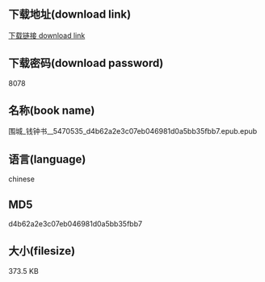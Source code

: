 ## 下载地址(download link)
[下载链接 download link](https://voluble-croquembouche-d321dc.netlify.app/?s=%E5%9B%B4%E5%9F%8E_%E9%92%B1%E9%92%9F%E4%B9%A6__5470535_d4b62a2e3c07eb046981d0a5bb35fbb7.epub)

## 下载密码(download password)
8078

## 名称(book name)
围城_钱钟书__5470535_d4b62a2e3c07eb046981d0a5bb35fbb7.epub.epub

## 语言(language)
chinese

## MD5
d4b62a2e3c07eb046981d0a5bb35fbb7

## 大小(filesize)
373.5 KB
